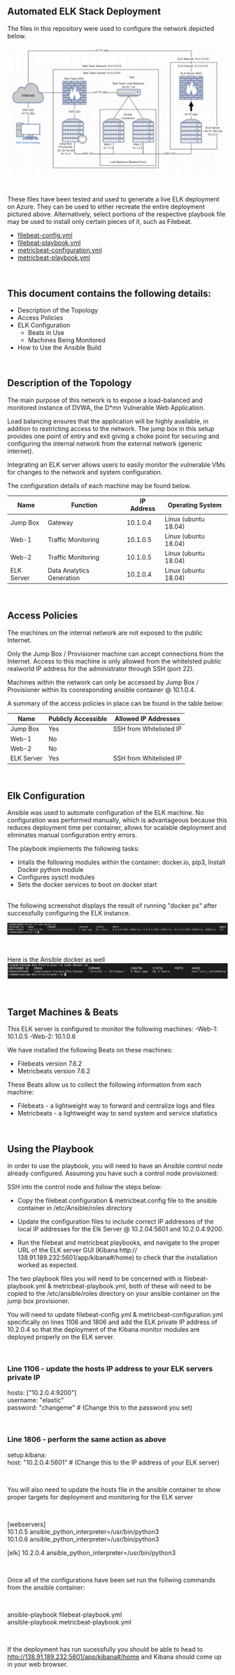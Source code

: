 ## Automated ELK Stack Deployment 

The files in this repository were used to configure the network depicted below.

![](Diagrams/elk_network_diagram.png)

<br>

These files have been tested and used to generate a live ELK deployment on Azure. They can be used to either recreate the entire deployment pictured above. Alternatively, select portions of the respective playbook file may be used to install only certain pieces of it, such as Filebeat.

- [filebeat-config.yml](Ansible/filebeat-config.yml)
- [filebeat-playbook.yml](Ansible/filebeat-playbook.yml)
- [metricbeat-configuration.yml](Ansible/metricbeat-configuration.yml)
- [metricbeat-playbook.yml](Ansible/metricbeat-playbook.yml)


<br>

## This document contains the following details:
- Description of the Topology
- Access Policies
- ELK Configuration
  - Beats in Use
  - Machines Being Monitored
- How to Use the Ansible Build

<br>

## Description of the Topology

The main purpose of this network is to expose a load-balanced and monitored instance of DVWA, the D*mn Vulnerable Web Application.

Load balancing ensures that the application will be highly available, in addition to restricting access to the network. The jump box in this setup provides one point of entry and exit giving a choke point for securing and configuring the internal network from the external network (generic internet).

Integrating an ELK server allows users to easily monitor the vulnerable VMs for changes to the network and system configuration.

The configuration details of each machine may be found below.

| Name       | Function                   | IP Address | Operating System     |
|------------|----------------------------|------------|----------------------|
| Jump Box   | Gateway                    | 10.1.0.4   | Linux (ubuntu 18.04) |
| Web-1      | Traffic Monitoring         | 10.1.0.5   | Linux (ubuntu 18.04) |
| Web-2      | Traffic Monitoring         | 10.1.0.5   | Linux (ubuntu 18.04) |
| ELK Server | Data Analytics Generation  | 10.2.0.4   | Linux (ubuntu 18.04) |

<br>

## Access Policies

The machines on the internal network are not exposed to the public Internet. 

Only the Jump Box / Provisioner machine can accept connections from the Internet. Access to this machine is only allowed from the whitelsted public realworld IP address for the administrator through SSH (port 22).

Machines within the network can only be accessed by Jump Box / Provisioner within its cooresponding ansible container @ 10.1.0.4.

A summary of the access policies in place can be found in the table below:

| Name       | Publicly Accessible | Allowed IP Addresses    |
|------------|---------------------|-------------------------|
| Jump Box   | Yes                 | SSH from Whitelisted IP |
| Web-1      | No                  |                         |
| Web-2      | No                  |                         |
| ELK Server | Yes                 | SSH from Whitelisted IP |

<br>

## Elk Configuration

Ansible was used to automate configuration of the ELK machine. No configuration was performed manually, which is advantageous because this reduces deployment time per container, allows for scalable deployment and eliminates manual configuration entry errors.

The playbook implements the following tasks:
- Intalls the following modules within the container: docker.io, pip3, Install Docker python module 
- Configures sysctl modules 
- Sets the docker services to boot on docker start

<br>
The following screenshot displays the result of running "docker ps" after successfully configuring the ELK instance.


![](Screenshots/ELK_Container.png)

<br>

Here is the Ansible docker as well
![](Screenshots/Ansible_Container.png)

<br>

## Target Machines & Beats
This ELK server is configured to monitor the following machines:
-Web-1: 10.1.0.5
-Web-2: 10.1.0.6

We have installed the following Beats on these machines:
- Filebeats version 7.6.2
- Metricbeats version 7.6.2

These Beats allow us to collect the following information from each machine:
- Filebeats - a lightweight way to forward and centralize logs and files
- Metricbeats - a lightweight way to send system and service statistics

<br>

## Using the Playbook
In order to use the playbook, you will need to have an Ansible control node already configured. Assuming you have such a control node provisioned: 

SSH into the control node and follow the steps below:
- Copy the filebeat.configuration & metricbeat.config file to the ansible container in /etc/Ansible/roles directory

- Update the configuration files to include correct IP addresses of the local IP addresses for the Elk Server @ 10.2.04:5601 and 10.2.0.4:9200.

- Run the filebeat and metricbeat playbooks, and navigate to the proper URL of the ELK server GUI (Kibana http://
138.91.189.232:5601/app/kibana#/home) to check that the installation worked as expected.

The two playbook files you will need to be concerned with is filebeat-playbook.yml & metricbeat-playbook.yml, both of these will need to be copied to the /etc/ansible/roles directory on your ansible container on the jump box provisioner.

You will need to update filebeat-config.yml & metricbeat-configuration.yml specifically on lines 1106 and 1806 and add the ELK private IP address of 10.2.0.4 so that the deployment of the Kibana monitor modules are deployed properly on the ELK server.

<br>

### Line 1106 - update the hosts IP address to your ELK servers private IP
hosts: ["10.2.0.4:9200"]<br>
username: "elastic"<br>
password: "changeme" # (Change this to the password you set)<br>

<br>

### Line 1806 - perform the same action as above
setup.kibana:<br>
  host: "10.2.0.4:5601" # (Change this to the IP address of your ELK server)

<br>

You will also need to update the hosts file in the ansible container to show proper targets for deployment and monitoring for the ELK server 

<br>

[webservers]<br>
10.1.0.5 ansible_python_interpreter=/usr/bin/python3 <br>
10.1.0.6 ansible_python_interpreter=/usr/bin/python3

[elk]
10.2.0.4 ansible_python_interpreter=/usr/bin/python3

<br>

Once all of the configurations have been set run the follwing commands from the ansible container:

<br>

ansible-playbook filebeat-playbook.yml<br>
ansible-playbook metricbeat-playbook.yml

<br>

If the deployment has run sucessfully you should be able to head to http://138.91.189.232:5601/app/kibana#/home and Kibana should come up in your web browser.
